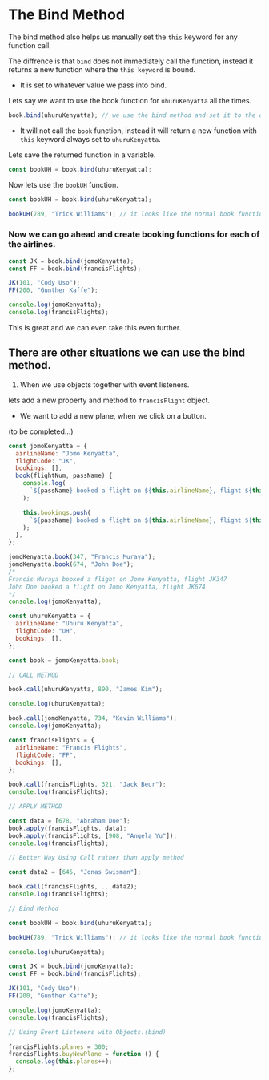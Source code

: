 # The Bind Method

The bind method also helps us manually set the `this` keyword for any function call.

The diffrence is that `bind` does not immediately call the function, instead it returns a new function where the `this keyword` is bound.

- It is set to whatever value we pass into bind.

Lets say we want to use the book function for `uhuruKenyatta` all the times.

```js
book.bind(uhuruKenyatta); // we use the bind method and set it to the object name.
```

- It will not call the `book` function, instead it will return a new function with `this` keyword always set to `uhuruKenyatta`.

Lets save the returned function in a variable.

```js
const bookUH = book.bind(uhuruKenyatta);
```

Now lets use the `bookUH` function.

```js
const bookUH = book.bind(uhuruKenyatta);

bookUH(789, "Trick Williams"); // it looks like the normal book function again
```

### Now we can go ahead and create booking functions for each of the airlines.

```js
const JK = book.bind(jomoKenyatta);
const FF = book.bind(francisFlights);

JK(101, "Cody Uso");
FF(200, "Gunther Kaffe");

console.log(jomoKenyatta);
console.log(francisFlights);
```

This is great and we can even take this even further.

## There are other situations we can use the bind method.

1. When we use objects together with event listeners.

lets add a new property and method to `francisFlight` object.

- We want to add a new plane, when we click on a button.

(to be completed...)

```js
const jomoKenyatta = {
  airlineName: "Jomo Kenyatta",
  flightCode: "JK",
  bookings: [],
  book(flightNum, passName) {
    console.log(
      `${passName} booked a flight on ${this.airlineName}, flight ${this.flightCode}${flightNum}`
    );

    this.bookings.push(
      `${passName} booked a flight on ${this.airlineName}, flight ${this.flightCode}${flightNum}`
    );
  },
};

jomoKenyatta.book(347, "Francis Muraya");
jomoKenyatta.book(674, "John Doe");
/*
Francis Muraya booked a flight on Jomo Kenyatta, flight JK347        
John Doe booked a flight on Jomo Kenyatta, flight JK674
*/
console.log(jomoKenyatta);

const uhuruKenyatta = {
  airlineName: "Uhuru Kenyatta",
  flightCode: "UH",
  bookings: [],
};

const book = jomoKenyatta.book;

// CALL METHOD

book.call(uhuruKenyatta, 890, "James Kim");

console.log(uhuruKenyatta);

book.call(jomoKenyatta, 734, "Kevin Williams");
console.log(jomoKenyatta);

const francisFlights = {
  airlineName: "Francis Flights",
  flightCode: "FF",
  bookings: [],
};

book.call(francisFlights, 321, "Jack Beur");
console.log(francisFlights);

// APPLY METHOD

const data = [678, "Abraham Doe"];
book.apply(francisFlights, data);
book.apply(francisFlights, [908, "Angela Yu"]);
console.log(francisFlights);

// Better Way Using Call rather than apply method

const data2 = [645, "Jonas Swisman"];

book.call(francisFlights, ...data2);
console.log(francisFlights);

// Bind Method

const bookUH = book.bind(uhuruKenyatta);

bookUH(789, "Trick Williams"); // it looks like the normal book function again

console.log(uhuruKenyatta);

const JK = book.bind(jomoKenyatta);
const FF = book.bind(francisFlights);

JK(101, "Cody Uso");
FF(200, "Gunther Kaffe");

console.log(jomoKenyatta);
console.log(francisFlights);

// Using Event Listeners with Objects.(bind)

francisFlights.planes = 300;
francisFlights.buyNewPlane = function () {
  console.log(this.planes++);
};
```
